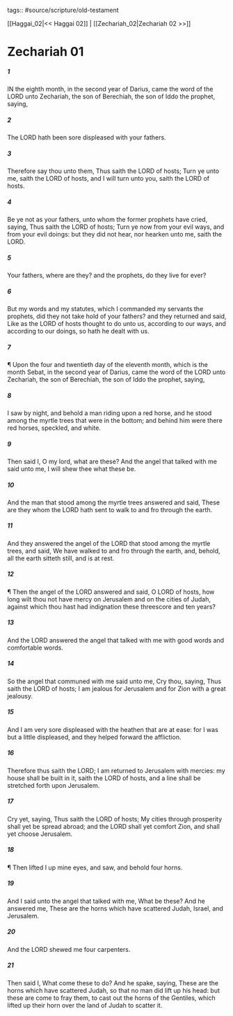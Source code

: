 tags:: #source/scripture/old-testament

[[Haggai_02|<< Haggai 02]] | [[Zechariah_02|Zechariah 02 >>]]

# Zechariah 01

##### 1

IN the eighth month, in the second year of Darius, came the word of the LORD unto Zechariah, the son of Berechiah, the son of Iddo the prophet, saying,

##### 2

The LORD hath been sore displeased with your fathers.

##### 3

Therefore say thou unto them, Thus saith the LORD of hosts; Turn ye unto me, saith the LORD of hosts, and I will turn unto you, saith the LORD of hosts.

##### 4

Be ye not as your fathers, unto whom the former prophets have cried, saying, Thus saith the LORD of hosts; Turn ye now from your evil ways, and from your evil doings: but they did not hear, nor hearken unto me, saith the LORD.

##### 5

Your fathers, where are they? and the prophets, do they live for ever?

##### 6

But my words and my statutes, which I commanded my servants the prophets, did they not take hold of your fathers? and they returned and said, Like as the LORD of hosts thought to do unto us, according to our ways, and according to our doings, so hath he dealt with us.

##### 7

¶ Upon the four and twentieth day of the eleventh month, which is the month Sebat, in the second year of Darius, came the word of the LORD unto Zechariah, the son of Berechiah, the son of Iddo the prophet, saying,

##### 8

I saw by night, and behold a man riding upon a red horse, and he stood among the myrtle trees that were in the bottom; and behind him were there red horses, speckled, and white.

##### 9

Then said I, O my lord, what are these? And the angel that talked with me said unto me, I will shew thee what these be.

##### 10

And the man that stood among the myrtle trees answered and said, These are they whom the LORD hath sent to walk to and fro through the earth.

##### 11

And they answered the angel of the LORD that stood among the myrtle trees, and said, We have walked to and fro through the earth, and, behold, all the earth sitteth still, and is at rest.

##### 12

¶ Then the angel of the LORD answered and said, O LORD of hosts, how long wilt thou not have mercy on Jerusalem and on the cities of Judah, against which thou hast had indignation these threescore and ten years?

##### 13

And the LORD answered the angel that talked with me with good words and comfortable words.

##### 14

So the angel that communed with me said unto me, Cry thou, saying, Thus saith the LORD of hosts; I am jealous for Jerusalem and for Zion with a great jealousy.

##### 15

And I am very sore displeased with the heathen that are at ease: for I was but a little displeased, and they helped forward the affliction.

##### 16

Therefore thus saith the LORD; I am returned to Jerusalem with mercies: my house shall be built in it, saith the LORD of hosts, and a line shall be stretched forth upon Jerusalem.

##### 17

Cry yet, saying, Thus saith the LORD of hosts; My cities through prosperity shall yet be spread abroad; and the LORD shall yet comfort Zion, and shall yet choose Jerusalem.

##### 18

¶ Then lifted I up mine eyes, and saw, and behold four horns.

##### 19

And I said unto the angel that talked with me, What be these? And he answered me, These are the horns which have scattered Judah, Israel, and Jerusalem.

##### 20

And the LORD shewed me four carpenters.

##### 21

Then said I, What come these to do? And he spake, saying, These are the horns which have scattered Judah, so that no man did lift up his head: but these are come to fray them, to cast out the horns of the Gentiles, which lifted up their horn over the land of Judah to scatter it.
